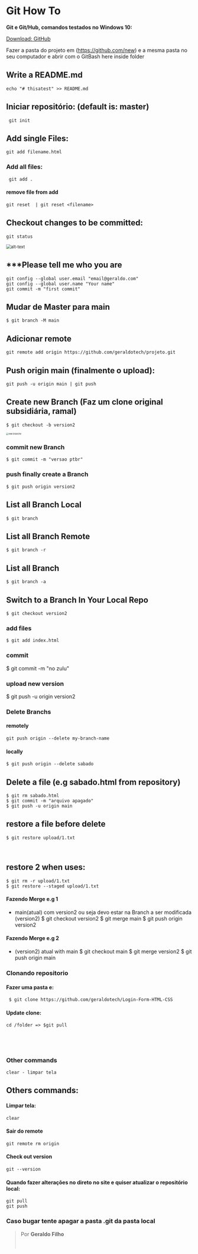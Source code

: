 # Git How To
**Git e Git/Hub, comandos testados no Windows 10:**

[Download: GitHub](https://git-scm.com/downloads)

Fazer a pasta do projeto em (https://github.com/new) e a mesma pasta no seu computador e abrir com o GitBash here inside folder
    

## Write a README.md

```
echo "# thisatest" >> README.md
```

## Iniciar repositório: (default is: master)
     git init

## Add single Files:
    git add filename.html

### Add all files:

     git add .

#### remove file from add
    git reset  | git reset <filename>

## Checkout changes to be committed:

    git status

  <img src="https://raw.githubusercontent.com/geraldotech/Git-How-TO/main/img/changes-to-be-committed.jpg" alt="alt-text" style="zoom:80%;" />
    

## ***Please tell me who you are

    git config --global user.email "email@geraldo.com"
    git config --global user.name "Your name"
    git commit -m "first commit"

## Mudar de Master para main
    $ git branch -M main

## Adicionar remote
    git remote add origin https://github.com/geraldotech/projeto.git

## Push origin main (finalmente o upload):
    git push -u origin main | git push

## Create new Branch (Faz um clone original subsidiária, ramal)
    $ git checkout -b version2

<img src="https://raw.githubusercontent.com/geraldotech/Git-How-TO/main/img/new-branch.jpg" alt="new branche" style="zoom:40%;" />

### commit new Branch

    $ git commit -m "versao ptbr"

### push finally create a Branch
    $ git push origin version2


## List all Branch Local
    $ git branch

## List all Branch Remote
    $ git branch -r

## List all Branch
    $ git branch -a

## Switch to a Branch In Your Local Repo
    $ git checkout version2

### add files
    $ git add index.html
### commit
$ git commit -m "no zulu"

### upload new version
$ git push -u origin version2

### Delete Branchs

#### remotely
    git push origin --delete my-branch-name

#### locally
    $ git push origin --delete sabado

## Delete a file (e.g sabado.html from repository)
    $ git rm sabado.html
    $ git commit -m "arquivo apagado"
    $ git push -u origin main

## restore a file before delete
    $ git restore upload/1.txt


​    
 ## restore 2 when uses: 
    $ git rm -r upload/1.txt
    $ git restore --staged upload/1.txt



#### Fazendo Merge e.g 1
- main(atual) com version2 ou seja devo estar na Branch a ser modificada (version2)
    $ git checkout version2
    $ git merge main
    $ git push origin version2
    
#### Fazendo Merge e.g 2
- (version2) atual with main
$ git checkout main
$ git merge version2
$ git push origin main


### Clonando repositorio

#### Fazer uma pasta e:
     $ git clone https://github.com/geraldotech/Login-Form-HTML-CSS

#### Update clone:
    cd /folder => $git pull


​    
---
### Other commands
    clear - limpar tela

## Others commands:
#### Limpar tela:
    clear
#### Sair do remote 
	git remote rm origin
#### Check out version
	git --version

#### Quando fazer alterações no direto no site e quiser atualizar o repositório  local:
	git pull
	git push
### Caso bugar tente apagar a pasta .git da pasta local

>
> Por **Geraldo Filho**
> 
>
>​    







